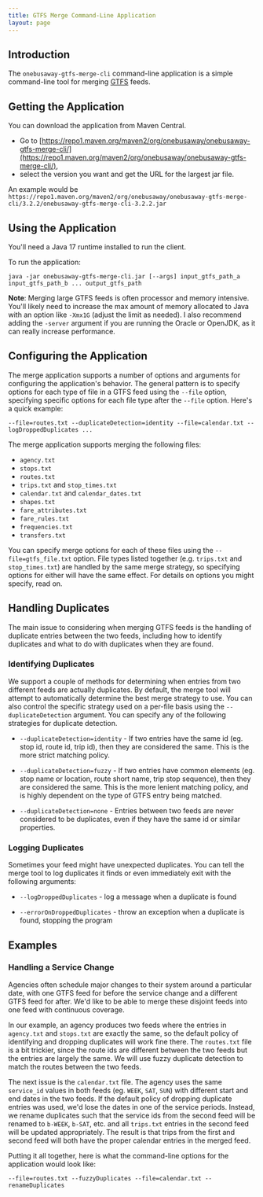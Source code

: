 ```yaml
---
title: GTFS Merge Command-Line Application
layout: page
---
```


## Introduction

The `onebusaway-gtfs-merge-cli` command-line application is a simple command-line tool for merging
[GTFS](https://developers.google.com/transit/gtfs) feeds. 

## Getting the Application

You can download the application from Maven Central.

* Go to [https://repo1.maven.org/maven2/org/onebusaway/onebusaway-gtfs-merge-cli/](https://repo1.maven.org/maven2/org/onebusaway/onebusaway-gtfs-merge-cli/),
* select the version you want and get the URL for the largest jar file.

An example would be
`https://repo1.maven.org/maven2/org/onebusaway/onebusaway-gtfs-merge-cli/3.2.2/onebusaway-gtfs-merge-cli-3.2.2.jar`

## Using the Application

You'll need a Java 17 runtime installed to run the client. 

To run the application:

```
java -jar onebusaway-gtfs-merge-cli.jar [--args] input_gtfs_path_a input_gtfs_path_b ... output_gtfs_path
```

**Note**: Merging large GTFS feeds is often processor and memory intensive.  You'll likely need to increase the
max amount of memory allocated to Java with an option like `-Xmx1G` (adjust the limit as needed).  I also recommend
adding the `-server` argument if you are running the Oracle or OpenJDK, as it can really increase performance. 

## Configuring the Application

The merge application supports a number of options and arguments for configuring the application's behavior.  The
general pattern is to specify options for each type of file in a GTFS feed using the `--file` option, specifying
specific options for each file type after the `--file` option.  Here's a quick example:

```
--file=routes.txt --duplicateDetection=identity --file=calendar.txt --logDroppedDuplicates ...
```

  The merge application supports merging the following files:

 - `agency.txt`
 - `stops.txt`
 - `routes.txt`
 - `trips.txt` and `stop_times.txt`
 - `calendar.txt` and `calendar_dates.txt` 
 - `shapes.txt`
 - `fare_attributes.txt`
 - `fare_rules.txt`
 - `frequencies.txt`
 - `transfers.txt`
   
You can specify merge options for each of these files using the `--file=gtfs_file.txt` option.  File types listed
together (e.g. `trips.txt` and `stop_times.txt`) are handled by the same merge strategy, so specifying options for
either will have the same effect.  For details on options you might specify, read on.

## Handling Duplicates

The main issue to considering when merging GTFS feeds is the handling of duplicate entries between the two feeds,
including how to identify duplicates and what to do with duplicates when they are found.

### Identifying Duplicates

We support a couple of methods for determining when entries from two different feeds are actually duplicates.  By default,
the merge tool will attempt to automatically determine the best merge strategy to use.  You can also control the specific
strategy used on a per-file basis using the `--duplicateDetection` argument.  You can specify any of the following
strategies for duplicate detection.
  
 - `--duplicateDetection=identity` - If two entries have the same id (eg. stop id, route id, trip id), then they are
    considered the same.  This is the more strict matching policy.
  
 - `--duplicateDetection=fuzzy` - If two entries have common elements (eg. stop name or location, route short name,
    trip stop sequence), then they are considered the same.  This is the more lenient matching policy, and is highly
    dependent on the type of GTFS entry being matched.
    
 - `--duplicateDetection=none` - Entries between two feeds are never considered to be duplicates, even if they have
    the same id or similar properties.

### Logging Duplicates

Sometimes your feed might have unexpected duplicates.  You can tell the merge tool to log duplicates it finds or even
immediately exit with the following arguments:

 - `--logDroppedDuplicates` - log a message when a duplicate is found
  
 - `--errorOnDroppedDuplicates` - throw an exception when a duplicate is found, stopping the program
     
## Examples

### Handling a Service Change

Agencies often schedule major changes to their system around a particular date, with one GTFS feed for before the
service change and a different GTFS feed for after.  We'd like to be able to merge these disjoint feeds into one
feed with continuous coverage.

In our example, an agency produces two feeds where the entries in `agency.txt` and `stops.txt` are exactly
the same, so the default policy of identifying and dropping duplicates will work fine there.  The `routes.txt` file
is a bit trickier, since the route ids are different between the two feeds but the entries are largely the same.  We
will use fuzzy duplicate detection to match the routes between the two feeds.

The next issue is the `calendar.txt` file.  The agency uses the same `service_id` values in both feeds
(eg. `WEEK`, `SAT`, `SUN`) with different start and end dates in the two feeds.  If the default policy of
dropping duplicate entries was used, we'd lose the dates in one of the service periods.  Instead, we rename duplicates
such that the service ids from the second feed will be renamed to `b-WEEK`, `b-SAT`, etc. and all
`trips.txt` entries in the second feed will be updated appropriately.  The result is that trips from the first
and second feed will both have the proper calendar entries in the merged feed.

Putting it all together, here is what the command-line options for the application would look like:

```
--file=routes.txt --fuzzyDuplicates --file=calendar.txt --renameDuplicates
```     